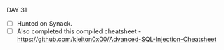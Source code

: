DAY 31
* [ ] Hunted on Synack.
* [ ] Also completed this compiled cheatsheet - https://github.com/kleiton0x00/Advanced-SQL-Injection-Cheatsheet
